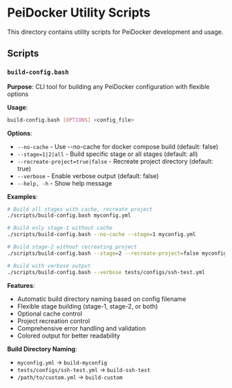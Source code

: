 # PeiDocker Utility Scripts

This directory contains utility scripts for PeiDocker development and usage.

## Scripts

### `build-config.bash`

**Purpose**: CLI tool for building any PeiDocker configuration with flexible options

**Usage**: 
```bash
build-config.bash [OPTIONS] <config_file>
```

**Options**:
- `--no-cache` - Use --no-cache for docker compose build (default: false)
- `--stage=1|2|all` - Build specific stage or all stages (default: all)  
- `--recreate-project=true|false` - Recreate project directory (default: true)
- `--verbose` - Enable verbose output (default: false)
- `--help, -h` - Show help message

**Examples**:
```bash
# Build all stages with cache, recreate project
./scripts/build-config.bash myconfig.yml

# Build only stage-1 without cache
./scripts/build-config.bash --no-cache --stage=1 myconfig.yml

# Build stage-2 without recreating project
./scripts/build-config.bash --stage=2 --recreate-project=false myconfig.yml

# Build with verbose output
./scripts/build-config.bash --verbose tests/configs/ssh-test.yml
```

**Features**:
- Automatic build directory naming based on config filename
- Flexible stage building (stage-1, stage-2, or both)
- Optional cache control
- Project recreation control
- Comprehensive error handling and validation
- Colored output for better readability

**Build Directory Naming**:
- `myconfig.yml` → `build-myconfig`
- `tests/configs/ssh-test.yml` → `build-ssh-test`
- `/path/to/custom.yml` → `build-custom`